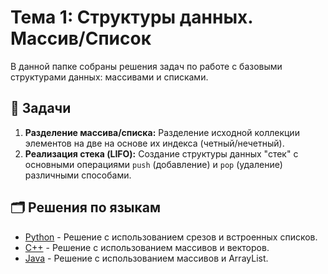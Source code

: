 # Тема 1: Структуры данных. Массив/Список

В данной папке собраны решения задач по работе с базовыми структурами данных: массивами и списками.

## 📝 Задачи

1.  **Разделение массива/списка:** Разделение исходной коллекции элементов на две на основе их индекса (четный/нечетный).
2.  **Реализация стека (LIFO):** Создание структуры данных "стек" с основными операциями `push` (добавление) и `pop` (удаление) различными способами.

## 🗂️ Решения по языкам

*   [Python](./Python/) - Решение с использованием срезов и встроенных списков.
*   [C++](./Cpp/) - Решение с использованием массивов и векторов.
*   [Java](./Java/) - Решение с использованием массивов и ArrayList.
